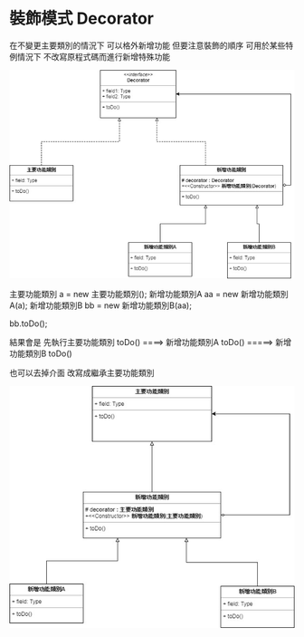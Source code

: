 # 裝飾模式 Decorator

在不變更主要類別的情況下 可以格外新增功能 但要注意裝飾的順序
可用於某些特例情況下 不改寫原程式碼而進行新增特殊功能

![image](https://github.com/escc1122/design-pattern/blob/master/new/6_Decorator/Decorator.jpg)



  主要功能類別 a = new 主要功能類別();
  新增功能類別A aa = new 新增功能類別A(a);
  新增功能類別B bb = new 新增功能類別B(aa);
  
  bb.toDo();

結果會是 先執行主要功能類別 toDo() ====> 新增功能類別A toDo() =====> 新增功能類別B toDo()





也可以去掉介面 改寫成繼承主要功能類別

![image](https://github.com/escc1122/design-pattern/blob/master/new/6_Decorator/Decorator2.jpg)
